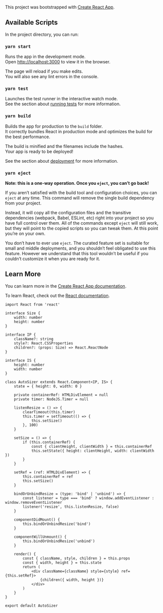This project was bootstrapped with [Create React App](https://github.com/facebook/create-react-app).

## Available Scripts

In the project directory, you can run:

### `yarn start`

Runs the app in the development mode.<br />
Open [http://localhost:3000](http://localhost:3000) to view it in the browser.

The page will reload if you make edits.<br />
You will also see any lint errors in the console.

### `yarn test`

Launches the test runner in the interactive watch mode.<br />
See the section about [running tests](https://facebook.github.io/create-react-app/docs/running-tests) for more information.

### `yarn build`

Builds the app for production to the `build` folder.<br />
It correctly bundles React in production mode and optimizes the build for the best performance.

The build is minified and the filenames include the hashes.<br />
Your app is ready to be deployed!

See the section about [deployment](https://facebook.github.io/create-react-app/docs/deployment) for more information.

### `yarn eject`

**Note: this is a one-way operation. Once you `eject`, you can’t go back!**

If you aren’t satisfied with the build tool and configuration choices, you can `eject` at any time. This command will remove the single build dependency from your project.

Instead, it will copy all the configuration files and the transitive dependencies (webpack, Babel, ESLint, etc) right into your project so you have full control over them. All of the commands except `eject` will still work, but they will point to the copied scripts so you can tweak them. At this point you’re on your own.

You don’t have to ever use `eject`. The curated feature set is suitable for small and middle deployments, and you shouldn’t feel obligated to use this feature. However we understand that this tool wouldn’t be useful if you couldn’t customize it when you are ready for it.

## Learn More

You can learn more in the [Create React App documentation](https://facebook.github.io/create-react-app/docs/getting-started).

To learn React, check out the [React documentation](https://reactjs.org/).


```tsx
import React from 'react'

interface Size {
    width: number
    height: number
}

interface IP {
    className?: string
    style?: React.CSSProperties
    children?: (props: Size) => React.ReactNode
}

interface IS {
    height: number
    width: number
}

class AutoSizer extends React.Component<IP, IS> {
    state = { height: 0, width: 0 }

    private containerRef: HTMLDivElement = null
    private timer: NodeJS.Timer = null

    listenResize = () => {
        clearTimeout(this.timer)
        this.timer = setTimeout(() => {
            this.setSize()
        }, 100)
    }

    setSize = () => {
        if (this.containerRef) {
            const { clientHeight, clientWidth } = this.containerRef
            this.setState({ height: clientHeight, width: clientWidth })
        }
    }

    setRef = (ref: HTMLDivElement) => {
        this.containerRef = ref
        this.setSize()
    }

    bindOrUnbindResize = (type: 'bind' | 'unbind') => {
        const listener = type === 'bind' ? window.addEventListener : window.removeEventListener
        listener('resize', this.listenResize, false)
    }

    componentDidMount() {
        this.bindOrUnbindResize('bind')
    }

    componentWillUnmount() {
        this.bindOrUnbindResize('unbind')
    }

    render() {
        const { className, style, children } = this.props
        const { width, height } = this.state
        return (
            <div className={className} style={style} ref={this.setRef}>
                {children({ width, height })}
            </div>
        )
    }
}

export default AutoSizer
```